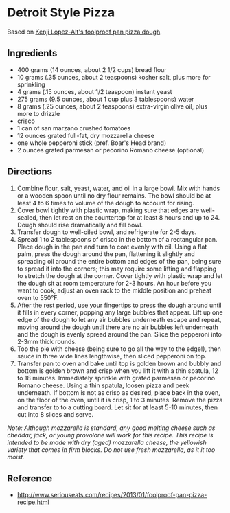 # Detroit Style Pizza

Based on [Kenji Lopez-Alt's foolproof pan pizza dough](http://www.seriouseats.com/recipes/2013/01/foolproof-pan-pizza-recipe.html).

## Ingredients
* 400 grams (14 ounces, about 2 1/2 cups) bread flour
* 10 grams (.35 ounces, about 2 teaspoons) kosher salt, plus more for sprinkling
* 4 grams (.15 ounces, about 1/2 teaspoon) instant yeast
* 275 grams (9.5 ounces, about 1 cup plus 3 tablespoons) water
* 8 grams (.25 ounces, about 2 teaspoons) extra-virgin olive oil, plus more to drizzle
* crisco
* 1 can of san marzano crushed tomatoes
* 12 ounces grated full-fat, dry mozzarella cheese
* one whole pepperoni stick (pref. Boar's Head brand)
* 2 ounces grated parmesan or pecorino Romano cheese (optional)

## Directions
1. Combine flour, salt, yeast, water, and oil in a large bowl. Mix with hands or a wooden spoon until no dry flour remains. The bowl should be at least 4 to 6 times to volume of the dough to account for rising.
2. Cover bowl tightly with plastic wrap, making sure that edges are well-sealed, then let rest on the countertop for at least 8 hours and up to 24. Dough should rise dramatically and fill bowl.
3. Transfer dough to well-oiled bowl, and refrigerate for 2-5 days.
4. Spread 1 to 2 tablespoons of crisco in the bottom of a rectangular pan. Place dough in the pan and turn to coat evenly with oil. Using a flat palm, press the dough around the pan, flattening it slightly and spreading oil around the entire bottom and edges of the pan, being sure to spread it into the corners; this may require some lifting and flapping to stretch the dough at the corner. Cover tightly with plastic wrap and let the dough sit at room temperature for 2-3 hours. An hour before you want to cook, adjust an oven rack to the middle position and preheat oven to 550°F.
5. After the rest period, use your fingertips to press the dough around until it fills in every corner, popping any large bubbles that appear. Lift up one edge of the dough to let any air bubbles underneath escape and repeat, moving around the dough until there are no air bubbles left underneath and the dough is evenly spread around the pan. Slice the pepperoni into 2-3mm thick rounds.
6. Top the pie with cheese (being sure to go all the way to the edge!), then sauce in three wide lines lengthwise, then sliced pepperoni on top. 
7. Transfer pan to oven and bake until top is golden brown and bubbly and bottom is golden brown and crisp when you lift it with a thin spatula, 12 to 18 minutes. Immediately sprinkle with grated parmesan or pecorino Romano cheese. Using a thin spatula, loosen pizza and peek underneath. If bottom is not as crisp as desired, place back in the oven, on the floor of the oven, until it is crisp, 1 to 3 minutes. Remove the pizza and transfer to to a cutting board. Let sit for at least 5-10 minutes, then cut into 8 slices and serve.

*Note: Although mozzarella is standard, any good melting cheese such as cheddar, jack, or young provolone will work for this recipe. This recipe is intended to be made with dry (aged) mozzarella cheese, the yellowish variety that comes in firm blocks. Do not use fresh mozzarella, as it it too moist.*

## Reference
* http://www.seriouseats.com/recipes/2013/01/foolproof-pan-pizza-recipe.html
